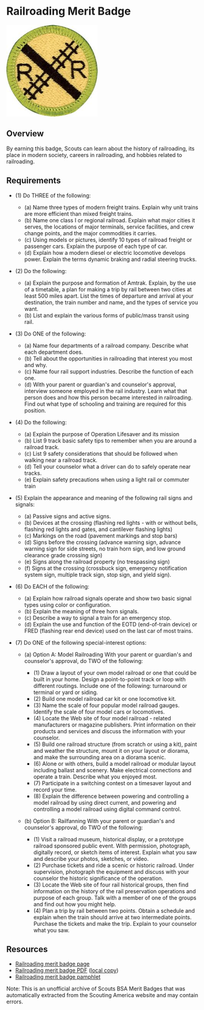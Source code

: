 

# Railroading Merit Badge

![Railroading Merit Badge](images/railroading-2-merit-badge.jpg)

## Overview



By earning this badge, Scouts can learn about the history of railroading, its place in modern society, careers in railroading, and hobbies related to railroading.

## Requirements

* (1) Do THREE of the following:
    * (a) Name three types of modern freight trains. Explain why unit trains are more efficient than mixed freight trains.
    * (b) Name one class I or regional railroad. Explain what major cities it serves, the locations of major terminals, service facilities, and crew change points, and the major commodities it carries.
    * (c) Using models or pictures, identify 10 types of railroad freight or passenger cars. Explain the purpose of each type of car.
    * (d) Explain how a modern diesel or electric locomotive develops power. Explain the terms dynamic braking and radial steering trucks.


* (2) Do the following:
    * (a) Explain the purpose and formation of Amtrak. Explain, by the use of a timetable, a plan for making a trip by rail between two cities at least 500 miles apart. List the times of departure and arrival at your destination, the train number and name, and the types of service you want.
    * (b) List and explain the various forms of public/mass transit using rail.


* (3) Do ONE of the following:
    * (a) Name four departments of a railroad company. Describe what each department does.
    * (b) Tell about the opportunities in railroading that interest you most and why.
    * (c) Name four rail support industries. Describe the function of each one.
    * (d) With your parent or guardian's and counselor's approval, interview someone employed in the rail industry. Learn what that person does and how this person became interested in railroading. Find out what type of schooling and training are required for this position.


* (4) Do the following:
    * (a) Explain the purpose of Operation Lifesaver and its mission
    * (b) List 9 track basic safety tips to remember when you are around a railroad track.
    * (c) List 9 safety considerations that should be followed when walking near a railroad track.
    * (d) Tell your counselor what a driver can do to safely operate near tracks.
    * (e) Explain safety precautions when using a light rail or commuter train


* (5) Explain the appearance and meaning of the following rail signs and signals:
    * (a) Passive signs and active signs.
    * (b) Devices at the crossing (flashing red lights - with or without bells, flashing red lights and gates, and cantilever flashing lights)
    * (c) Markings on the road (pavement markings and stop bars)
    * (d) Signs before the crossing (advance warning sign, advance warning sign for side streets, no train horn sign, and low ground clearance grade crossing sign)
    * (e) Signs along the railroad property (no trespassing sign)
    * (f) Signs at the crossing (crossbuck sign, emergency notification system sign, multiple track sign, stop sign, and yield sign).


* (6) Do EACH of the following:
    * (a) Explain how railroad signals operate and show two basic signal types using color or configuration.
    * (b) Explain the meaning of three horn signals.
    * (c) Describe a way to signal a train for an emergency stop.
    * (d) Explain the use and function of the EOTD (end-of-train device) or FRED (flashing rear end device) used on the last car of most trains.


* (7) Do ONE of the following special-interest options:
    * (a) Option A: Model Railroading  With your parent or guardian's and counselor's approval, do TWO of the following:
        * (1) Draw a layout of your own model railroad or one that could be built in your home. Design a point-to-point track or loop with different routings. Include one of the following: turnaround or terminal or yard or siding.
        * (2) Build one model railroad car kit or one locomotive kit.
        * (3) Name the scale of four popular model railroad gauges. Identify the scale of four model cars or locomotives.
        * (4) Locate the Web site of four model railroad - related manufacturers or magazine publishers. Print information on their products and services and discuss the information with your counselor.
        * (5) Build one railroad structure (from scratch or using a kit), paint and weather the structure, mount it on your layout or diorama, and make the surrounding area on a diorama scenic.
        * (6) Alone or with others, build a model railroad or modular layout including ballast and scenery. Make electrical connections and operate a train. Describe what you enjoyed most.
        * (7) Participate in a switching contest on a timesaver layout and record your time.
        * (8) Explain the difference between powering and controlling a model railroad by using direct current, and powering and controlling a model railroad using digital command control.


    * (b) Option B: Railfanning  With your parent or guardian's and counselor's approval, do TWO of the following:
        * (1) Visit a railroad museum, historical display, or a prototype railroad sponsored public event. With permission, photograph, digitally record, or sketch items of interest. Explain what you saw and describe your photos, sketches, or video.
        * (2) Purchase tickets and ride a scenic or historic railroad. Under supervision, photograph the equipment and discuss with your counselor the historic significance of the operation.
        * (3) Locate the Web site of four rail historical groups, then find information on the history of the rail preservation operations and purpose of each group. Talk with a member of one of the groups and find out how you might help.
        * (4) Plan a trip by rail between two points. Obtain a schedule and explain when the train should arrive at two intermediate points. Purchase the tickets and make the trip. Explain to your counselor what you saw.






## Resources

- [Railroading merit badge page](https://www.scouting.org/merit-badges/railroading-2/)
- [Railroading merit badge PDF](https://filestore.scouting.org/filestore/Merit_Badge_ReqandRes/Pamphlets/Railroading_2023.pdf) ([local copy](files/railroading-2-merit-badge.pdf))
- [Railroading merit badge pamphlet](https://www.scoutshop.org/railroading-merit-badge-pamphlet-660205.html)

Note: This is an unofficial archive of Scouts BSA Merit Badges that was automatically extracted from the Scouting America website and may contain errors.